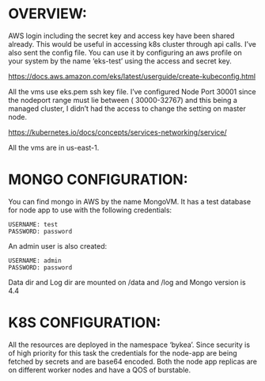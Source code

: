 # OVERVIEW:

AWS login including the secret key and access key have been shared already. This would
be useful in accessing k8s cluster through api calls. I’ve also sent the config file. You can
use it by configuring an aws profile on your system by the name ‘eks-test’ using the access and
secret key.

https://docs.aws.amazon.com/eks/latest/userguide/create-kubeconfig.html

All the vms use eks.pem ssh key file.
I’ve configured Node Port 30001 since the nodeport range must lie between ( 30000-32767) and
this being a managed cluster, I didn’t had the access to change the setting on master node.

https://kubernetes.io/docs/concepts/services-networking/service/

All the vms are in us-east-1.

# MONGO CONFIGURATION:
You can find mongo in AWS by the name MongoVM. It has a test database for node app to use with
the following credentials:
```
USERNAME: test
PASSWORD: password
```
An admin user is also created:
```
USERNAME: admin
PASSWORD: password
```
Data dir and Log dir are mounted on /data and /log and
Mongo version is 4.4

# K8S CONFIGURATION:
All the resources are deployed in the namespace ‘bykea’. Since security is of high priority for this
task the credentials for the node-app are being fetched by secrets and are base64 encoded.
Both the node app replicas are on different worker nodes and have a QOS of burstable.